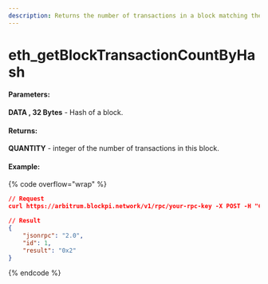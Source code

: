 ```yaml
---
description: Returns the number of transactions in a block matching the given block number.
---
```


# eth\_getBlockTransactionCountByHash

#### **Parameters:**

**DATA , 32 Bytes** - Hash of a block.

#### **Returns:**

**QUANTITY** - integer of the number of transactions in this block.

#### Example:

{% code overflow="wrap" %}
```json
// Request
curl https://arbitrum.blockpi.network/v1/rpc/your-rpc-key -X POST -H "Content-Type: application/json" --data '{"jsonrpc":"2.0","method":"eth_getBlockTransactionCountByHash","params":["0x3b32dd164f1eb2b1f925c214e7180bf35280cf233a01f7e3a5d70203912e6808"],"id":1}'

// Result
{
    "jsonrpc": "2.0",
    "id": 1,
    "result": "0x2"
}
```
{% endcode %}
